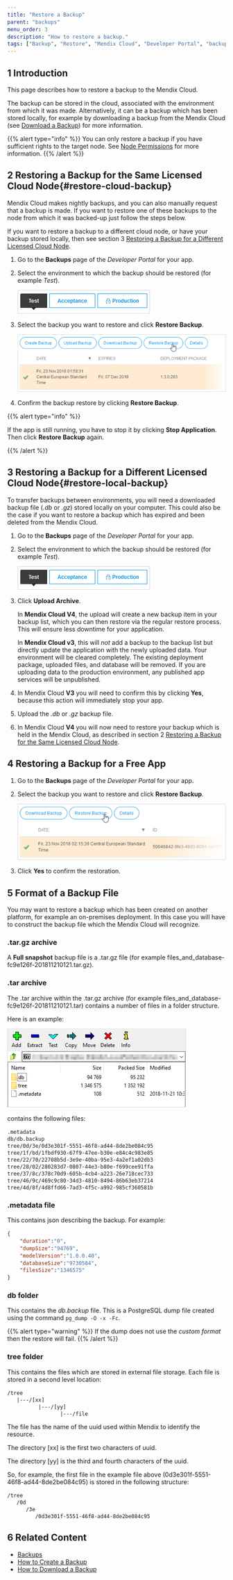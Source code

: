 ```yaml
---
title: "Restore a Backup"
parent: "backups"
menu_order: 3
description: "How to restore a backup."
tags: ["Backup", "Restore", "Mendix Cloud", "Developer Portal", "backup file format"]
---
```


## 1 Introduction

This page describes how to restore a backup to the Mendix Cloud.

The backup can be stored in the cloud, associated with the environment from which it was made. Alternatively, it can be a backup which has been stored locally, for example by downloading a backup from the Mendix Cloud (see [Download a Backup](download-backup)) for more information.

{{% alert type="info" %}}
You can only restore a backup if you have sufficient rights to the target node. See [Node Permissions](/developerportal/deploy/node-permissions) for more information.
{{% /alert %}}

## 2 Restoring a Backup for the Same Licensed Cloud Node{#restore-cloud-backup}

Mendix Cloud makes nightly backups, and you can also manually request that a backup is made. If you want to restore one of these backups to the node from which it was backed-up just follow the steps below.

If you want to restore a backup to a different cloud node, or have your backup stored locally, then see section 3 [Restoring a Backup for a Different Licensed Cloud Node](#restore-local-backup).

1. Go to the **Backups** page of the *Developer Portal* for your app.

2. Select the environment to which the backup should be restored (for example *Test*).

    ![](attachments/restore-a-backup/environment.png)

3. Select the backup you want to restore and click **Restore Backup**.

    ![](attachments/restore-a-backup/backupoptions.png)

4. Confirm the backup restore by clicking **Restore Backup**.

{{% alert type="info" %}}

If the app is still running, you have to stop it by clicking **Stop Application**. Then click **Restore Backup** again.

{{% /alert %}}

## 3 Restoring a Backup for a Different Licensed Cloud Node{#restore-local-backup}

To transfer backups between environments, you will need a downloaded backup file (*.db* or *.gz*) stored locally on your computer. This could also be the case if you want to restore a backup which has expired and been deleted from the Mendix Cloud.

1. Go to the **Backups** page of the *Developer Portal* for your app.

2. Select the environment to which the backup should be restored (for example *Test*).

    ![](attachments/restore-a-backup/environment.png)

3. Click **Upload Archive**.

    In **Mendix Cloud V4**, the upload will create a new backup item in your backup list, which you can then restore via the regular restore process. This will ensure less downtime for your application.

    In **Mendix Cloud v3**, this will *not* add a backup to the backup list but directly update the application with the newly uploaded data. Your environment will be cleared completely. The existing deployment package, uploaded files, and database will be removed. If you are uploading data to the production environment, any published app services will be unpublished.

4. In Mendix Cloud **V3** you will need to confirm this by clicking **Yes**, because this action will immediately stop your app.

5. Upload the *.db* or *.gz* backup file.

6. In Mendix Cloud **V4** you will now need to restore your backup which is held in the Mendix Cloud, as described in section 2 [Restoring a Backup for the Same Licensed Cloud Node](#restore-cloud-backup).

## 4 Restoring a Backup for a Free App

1. Go to the **Backups** page of the *Developer Portal* for your app.

2. Select the backup you want to restore and click **Restore Backup**.

    ![The buttons giving the backup options: Download, Restore, and Details](attachments/restore-a-backup/free-backup-options.png)

3. Click **Yes** to confirm the restoration.

## 5 Format of a Backup File

You may want to restore a backup which has been created on another platform, for example an on-premises deployment. In this case you will have to construct the backup file which the Mendix Cloud will recognize.

### .tar.gz archive

A **Full snapshot** backup file is a .tar.gz file (for example files_and_database-fc9e126f-201811210121.tar.gz).

### .tar archive

The .tar archive within the .tar.gz archive (for example files_and_database-fc9e126f-201811210121.tar) contains a number of files in a folder structure.

Here is an example:

![](attachments/restore-a-backup/tar-gz-structure.png)

contains the following files:

```
.metadata
db/db.backup
tree/0d/3e/0d3e301f-5551-46f8-ad44-8de2be084c95
tree/1f/bd/1fbdf930-67f9-47ee-b30e-e84c4c983e85
tree/22/70/22708b5d-3e9e-40ba-95e3-4a2ef1a02db3
tree/28/02/280283d7-0807-44e3-b80e-f699cee91ffa
tree/37/8c/378c70d9-605b-4cb4-a223-26e718cec733
tree/46/9c/469c9c80-34d3-4810-8494-86b63eb37214
tree/4d/8f/4d8ffd66-7ad3-4f5c-a992-985cf360581b
```
### .metadata file

This contains json describing the backup. For example:

```json
{
    "duration":"0",
    "dumpSize":"94769",
    "modelVersion":"1.0.0.40",
    "databaseSize":"9730584",
    "filesSize":"1346575"
}
```

### db folder

This contains the *db.backup* file. This is a PostgreSQL dump file created using the command `pg_dump -O -x -Fc`.

{{% alert type="warning" %}}
If the dump does not use the *custom format* then the restore will fail.
{{% /alert %}}

### tree folder

This contains the files which are stored in external file storage. Each file is stored in a second level location:

```
/tree
   |---/[xx]
          |---/[yy]
                 |---/file
```

The file has the name of the uuid used within Mendix to identify the resource.

The directory [xx] is the first two characters of uuid.

The directory [yy] is the third and fourth characters of the uuid.

So, for example, the first file in the example file above (0d3e301f-5551-46f8-ad44-8de2be084c95) is stored in the following structure:

```
/tree
   /0d
      /3e
         /0d3e301f-5551-46f8-ad44-8de2be084c95
```

## 6 Related Content

* [Backups](backups)
* [How to Create a Backup](create-backup)
* [How to Download a Backup](download-backup)
